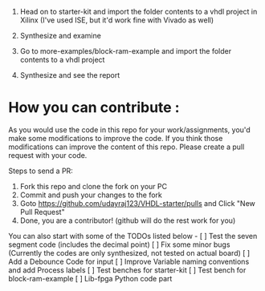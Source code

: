 
1. Head on to starter-kit and import the folder contents to a vhdl project in Xilinx (I've used ISE, but it'd work fine with Vivado as well)
2. Synthesize and examine


1. Go to more-examples/block-ram-example and import the folder contents to a vhdl project
2. Synthesize and see the report


# How you can contribute :
As you would use the code in this repo for your work/assignments, you'd make some modifications to improve the code.
If you think those modifications can improve the content of this repo. Please create a pull request with your code.

Steps to send a PR:
1. Fork this repo and clone the fork on your PC
2. Commit and push your changes to the fork
3. Goto https://github.com/udayraj123/VHDL-starter/pulls and Click "New Pull Request"
4. Done, you are a contributor! (github will do the rest work for you)

You can also start with some of the TODOs listed below -
 [ ] Test the seven segment code (includes the decimal point)
 [ ] Fix some minor bugs (Currently the codes are only synthesized, not tested on actual board)
 [ ] Add a Debounce Code for input
 [ ] Improve Variable naming conventions and add Process labels
 [ ] Test benches for starter-kit
 [ ] Test bench for block-ram-example
 [ ] Lib-fpga Python code part